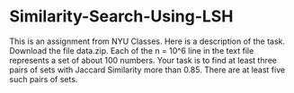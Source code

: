# Similarity-Search-Using-LSH
This is an assignment from NYU Classes. 
Here is a description of the task.
Download the file data.zip. Each of the n = 10^6 line in the text file represents a set of about 100 numbers. Your task is to find at least three pairs of sets with Jaccard Similarity more than 0.85. There are at least five such pairs of sets.
